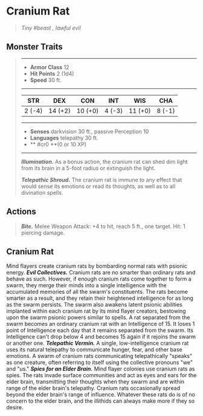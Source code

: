 # Cranium Rat
>*Tiny #beast , lawful evil*
## Monster Traits
>___
>- **Armor Class** 12
>- **Hit Points** 2 (1d4)
>- **Speed** 30 ft.
>___
>|STR|DEX|CON|INT|WIS|CHA|
>|:---:|:---:|:---:|:---:|:---:|:---:|
>|2 (-4)|14 (+2)|10 (+0)|4 (-3)|11 (+0)|8 (-1)|
>___
>- **Senses** darkvision 30 ft., passive Perception 10
>- **Languages** telepathy 30 ft.
>- ** #cr0 **(0 or 10 XP)
>___
>***Illumination.*** As a bonus action, the cranium rat can shed dim light from its brain in a 5-foot radius or extinguish the light.  
>
>***Telepathic Shroud.*** The cranium rat is immune to any effect that would sense its emotions or read its thoughts, as well as to all divination spells.  
>
## Actions
>***Bite.*** Melee Weapon Attack: +4 to hit, reach 5 ft., one target. Hit: 1 piercing damage.
## Cranium Rat
Mind flayers create cranium rats by bombarding normal rats with psionic energy.
***Evil Collectives.*** Cranium rats are no smarter than ordinary rats and behave as such. However, if enough cranium rats come together to form a swarm, they merge their minds into a single intelligence with the accumulated memories of all the swarm's constituents. The rats become smarter as a result, and they retain their heightened intelligence for as long as the swarm persists. The swarm also awakens latent psionic abilities implanted within each cranium rat by its mind flayer creators, bestowing upon the swarm psionic powers similar to spells.
A rat separated from the swarm becomes an ordinary cranium rat with an Intelligence of 15. It loses 1 point of Intelligence each day that it remains separated from the swarm. Its Intelligence can't drop below 4 and becomes 15 again if it rejoins the swarm or another one.
***Telepathic Vermin.*** A single, low-intelligence cranium rat uses its natural telepathy to communicate hunger, fear, and other base emotions. A swarm of cranium rats communicating telepathically "speaks" as one creature, often referring to itself using the collective pronouns "we" and "us."
***Spies for an Elder Brain.*** Mind flayer colonies use cranium rats as spies. The rats invade surface communities and act as eyes and ears for the elder brain, transmitting their thoughts when they swarm and are within range of the elder brain's telepathy.
Cranium rats occasionally spread beyond the elder brain's range of influence. Whatever these rats do is of no concern to the elder brain, and the illithids can always make more if they so desire.